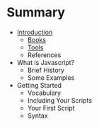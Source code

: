 # Summary

* [Introduction](README.md)
   * [Books](books.md)
   * [Tools](tools.md)
   * References
* What is Javascript?
   * Brief History
   * Some Examples
* Getting Started
   * Vocabulary
   * Including Your Scripts
   * Your First Script
   * Syntax

